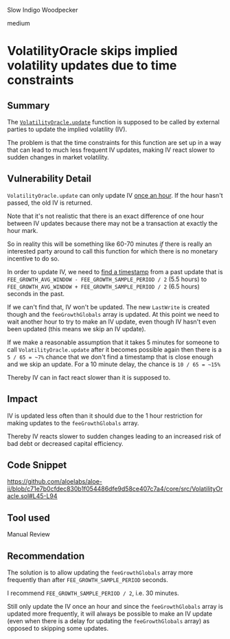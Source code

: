 Slow Indigo Woodpecker

medium

# VolatilityOracle skips implied volatility updates due to time constraints
## Summary
The [`VolatilityOracle.update`](https://github.com/aloelabs/aloe-ii/blob/c71e7b0cfdec830b1f054486dfe9d58ce407c7a4/core/src/VolatilityOracle.sol#L45-L94) function is supposed to be called by external parties to update the implied volatility (IV).  

The problem is that the time constraints for this function are set up in a way that can lead to much less frequent IV updates, making IV react slower to sudden changes in market volatility.  

## Vulnerability Detail
`VolatilityOracle.update` can only update IV [once an hour](https://github.com/aloelabs/aloe-ii/blob/c71e7b0cfdec830b1f054486dfe9d58ce407c7a4/core/src/VolatilityOracle.sol#L56-L58). If the hour hasn't passed, the old IV is returned.  

Note that it's not realistic that there is an exact difference of one hour between IV updates because there may not be a transaction at exactly the hour mark.  

So in reality this will be something like 60-70 minutes *if* there is really an interested party around to call this function for which there is no monetary incentive to do so.

In order to update IV, we need to [find a timestamp](https://github.com/aloelabs/aloe-ii/blob/c71e7b0cfdec830b1f054486dfe9d58ce407c7a4/core/src/VolatilityOracle.sol#L72-L78) from a past update that is `FEE_GROWTH_AVG_WINDOW - FEE_GROWTH_SAMPLE_PERIOD / 2` (5.5 hours) to `FEE_GROWTH_AVG_WINDOW + FEE_GROWTH_SAMPLE_PERIOD / 2` (6.5 hours) seconds in the past.  

If we can't find that, IV won't be updated. The new `LastWrite` is created though and the `feeGrowthGlobals` array is updated. At this point we need to wait another hour to try to make an IV update, even though IV hasn't even been updated (this means we skip an IV update).  

If we make a reasonable assumption that it takes 5 minutes for someone to call `VolatilityOracle.update` after it becomes possible again then there is a `5 / 65 = ~7%` chance that we don't find a timestamp that is close enough and we skip an update. For a 10 minute delay, the chance is `10 / 65 = ~15%`  

Thereby IV can in fact react slower than it is supposed to.

## Impact
IV is updated less often than it should due to the 1 hour restriction for making updates to the `feeGrowthGlobals` array.  

Thereby IV reacts slower to sudden changes leading to an increased risk of bad debt or decreased capital efficiency.

## Code Snippet
https://github.com/aloelabs/aloe-ii/blob/c71e7b0cfdec830b1f054486dfe9d58ce407c7a4/core/src/VolatilityOracle.sol#L45-L94

## Tool used
Manual Review

## Recommendation
The solution is to allow updating the `feeGrowthGlobals` array more frequently than after `FEE_GROWTH_SAMPLE_PERIOD` seconds.  

I recommend `FEE_GROWTH_SAMPLE_PERIOD / 2`, i.e. 30 minutes.  

Still only update the IV once an hour and since the `feeGrowthGlobals` array is updated more frequently, it will always be possible to make an IV update (even when there is a delay for updating the `feeGrowthGlobals` array) as opposed to skipping some updates.   
